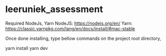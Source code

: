 # leeruniek_assessment

Required NodeJs, Yarn
NodeJS: https://nodejs.org/en/
Yarn: https://classic.yarnpkg.com/lang/en/docs/install/#mac-stable


Once done installing, type bellow commands on the project root directory,

yarn install
yarn dev
